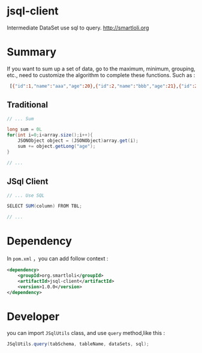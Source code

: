# jsql-client
Intermediate DataSet use sql to query. http://smartloli.org

# Summary

If you want to sum up a set of data, go to the maximum, minimum, grouping, etc., need to customize the algorithm to complete these functions. Such as :
```bash
 [{"id":1,"name":"aaa","age":20},{"id":2,"name":"bbb","age":21},{"id":2,"name":"ccc","age":22},{}...]
```
## Traditional
```java
// ... Sum

long sum = 0L
for(int i=0;i<array.size();i++){
	JSONObject object = (JSONObject)array.get(i);
	sum += object.getLong("age");
}

// ...
```

## JSql Client
```java
// ... Use SQL

SELECT SUM(column) FROM TBL;

// ...
```

# Dependency
In ```pom.xml``` ，you can add follow context : 
```xml
<dependency>
	<groupId>org.smartloli</groupId>
	<artifactId>jsql-client</artifactId>
	<version>1.0.0</version>
</dependency>
```

# Developer
you can import ```JSqlUtils``` class, and use ```query``` method,like this :
```java
JSqlUtils.query(tabSchema, tableName, dataSets, sql);
```
